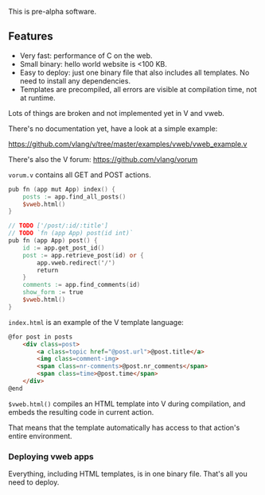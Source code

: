 This is pre-alpha software.

## Features
- Very fast: performance of C on the web.
- Small binary: hello world website is <100 KB.
- Easy to deploy: just one binary file that also includes all templates.
  No need to install any dependencies.
- Templates are precompiled, all errors are visible at compilation time,
  not at runtime.

Lots of things are broken and not implemented yet in V and vweb.

There's no documentation yet, have a look at a simple example:

https://github.com/vlang/v/tree/master/examples/vweb/vweb_example.v

There's also the V forum: https://github.com/vlang/vorum

`vorum.v` contains all GET and POST actions.

```v ignore
pub fn (app mut App) index() {
	posts := app.find_all_posts()
	$vweb.html()
}

// TODO ['/post/:id/:title']
// TODO `fn (app App) post(id int)`
pub fn (app App) post() {
	id := app.get_post_id()
	post := app.retrieve_post(id) or {
		app.vweb.redirect('/')
		return
	}
	comments := app.find_comments(id)
	show_form := true
	$vweb.html()
}

```

`index.html` is an example of the V template language:

```html
@for post in posts
	<div class=post>
		<a class=topic href="@post.url">@post.title</a>
		<img class=comment-img>
		<span class=nr-comments>@post.nr_comments</span>
		<span class=time>@post.time</span>
	</div>
@end
```

`$vweb.html()` compiles an HTML template into V during compilation, 
and embeds the resulting code in current action.

That means that the template automatically has access to that action's entire environment.


### Deploying vweb apps

Everything, including HTML templates, is in one binary file. That's all you need to deploy.
